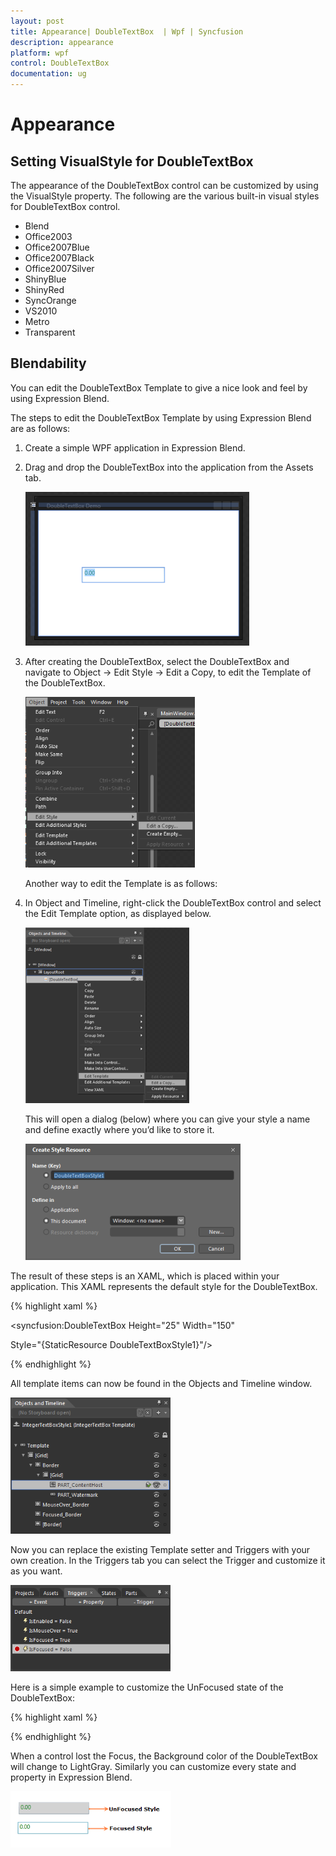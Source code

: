 ```yaml
---
layout: post
title: Appearance| DoubleTextBox  | Wpf | Syncfusion
description: appearance           
platform: wpf
control: DoubleTextBox 
documentation: ug
---
```


# Appearance           

## Setting VisualStyle for DoubleTextBox

The appearance of the DoubleTextBox control can be customized by using the VisualStyle property. The following are the various built-in visual styles for DoubleTextBox control.

* Blend
* Office2003
* Office2007Blue
* Office2007Black
* Office2007Silver
* ShinyBlue
* ShinyRed
* SyncOrange
* VS2010
* Metro
* Transparent

## Blendability


You can edit the DoubleTextBox Template to give a nice look and feel by using Expression Blend.

The steps to edit the DoubleTextBox Template by using Expression Blend are as follows:

1. Create a simple WPF application in Expression Blend.
2. Drag and drop the DoubleTextBox into the application from the Assets tab.



   ![](Appearance_images/Appearance_img1.png)





3. After creating the DoubleTextBox, select the DoubleTextBox and navigate to Object -> Edit Style -> Edit a Copy, to edit the Template of the DoubleTextBox.



   ![](Appearance_images/Appearance_img2.png)





   Another way to edit the Template is as follows:

4. In Object and Timeline, right-click the DoubleTextBox control and select the Edit Template option, as displayed below.



   ![](Appearance_images/Appearance_img3.png)





   This will open a dialog (below) where you can give your style a name and define exactly where you’d like to store it.



   ![](Appearance_images/Appearance_img4.png)


   


The result of these steps is an XAML, which is placed within your application. This XAML represents the default style for the DoubleTextBox.

{% highlight xaml %}

<syncfusion:DoubleTextBox Height="25" Width="150" 

Style="{StaticResource DoubleTextBoxStyle1}"/>   

{% endhighlight %}

All template items can now be found in the Objects and Timeline window.



![](Appearance_images/Appearance_img5.png)





Now you can replace the existing Template setter and Triggers with your own creation. In the Triggers tab you can select the Trigger and customize it as you want.



![](Appearance_images/Appearance_img6.png)





Here is a simple example to customize the UnFocused state of the DoubleTextBox: 

{% highlight xaml %}

<Trigger Property="IsFocused" Value="False">

<Setter Property="Background" TargetName="Border" Value="LightGray"/>

</Trigger>

{% endhighlight %}

When a control lost the Focus, the Background color of the DoubleTextBox will change to LightGray. Similarly you can customize every state and property in Expression Blend.



![](Appearance_images/Appearance_img7.png)



